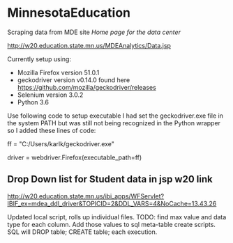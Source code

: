 # MinnesotaEducation
 Scraping data from MDE site
 _Home page for the data center_
 
http://w20.education.state.mn.us/MDEAnalytics/Data.jsp

Currently setup using:
* Mozilla Firefox version 51.0.1
* geckodriver version v0.14.0 found here https://github.com/mozilla/geckodriver/releases
* Selenium version 3.0.2
* Python 3.6

Use following code to setup executable
I had set the geckodriver.exe file in the system PATH but was still not being recognized in the Python wrapper so I added these lines of code:

ff = "C:/Users/karlk/geckodriver.exe"

driver = webdriver.Firefox(executable_path=ff)


## Drop Down list for Student data in jsp w20 link
http://w20.education.state.mn.us/ibi_apps/WFServlet?IBIF_ex=mdea_ddl_driver&TOPICID=2&DDL_VARS=4&NoCache=13.43.26

Updated local script, rolls up individual files.
TODO: find max value and data type for each column. Add those values to sql meta-table create scripts.
SQL will DROP table; CREATE table; each execution.
